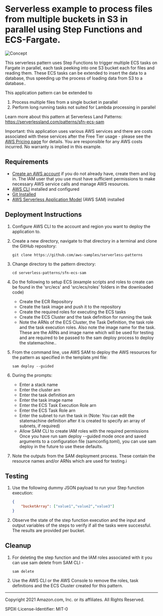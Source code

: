 # Serverless example to process files from multiple buckets in S3 in parallel using Step Functions and ECS-Fargate. 

![Concept](./sfn-ecs-s3.png)

This serverless pattern uses Step Functions to trigger multiple ECS tasks on Fargate in parallel, each task peeking into one S3 bucket each for files and reading them. 
These ECS tasks can be extended to insert the data to a database, thus speeding up the process of loading data from S3 to a database.. 

This application pattern can be extended to 
1. Process multiple files from a single bucket in parallel
2. Perform long running tasks not suited for Lambda processing in parallel 

Learn more about this pattern at Serverless Land Patterns: https://serverlessland.com/patterns/sfn-ecs-sam

Important: this application uses various AWS services and there are costs associated with these services after the Free Tier usage - please see the [AWS Pricing page](https://aws.amazon.com/pricing/) for details. You are responsible for any AWS costs incurred. No warranty is implied in this example.

## Requirements

* [Create an AWS account](https://portal.aws.amazon.com/gp/aws/developer/registration/index.html) if you do not already have, create them and log in. The IAM user that you use must have sufficient permissions to make necessary AWS service calls and manage AWS resources.
* [AWS CLI](https://docs.aws.amazon.com/cli/latest/userguide/install-cliv2.html) installed and configured
* [Git Installed](https://git-scm.com/book/en/v2/Getting-Started-Installing-Git)
* [AWS Serverless Application Model](https://docs.aws.amazon.com/serverless-application-model/latest/developerguide/serverless-sam-cli-install.html) (AWS SAM) installed

## Deployment Instructions

1. Configure AWS CLI to the account and region you want to deploy the application to.

1. Create a new directory, navigate to that directory in a terminal and clone the GitHub repository:
    ``` 
    git clone https://github.com/aws-samples/serverless-patterns
    ```
1. Change directory to the pattern directory:
    ```
    cd serverless-patterns/sfn-ecs-sam
    ```
1. Do the following to setup ECS (example scripts and roles to create can be found in the 'src/ecs' and 'src/ecs/roles' folders in the downloaded code)
    * Create the ECR Repository
    * Create the task image and push it to the repository  
    * Create the required roles for executing the ECS tasks
    * Create the ECS Cluster and the task definition for running the task
    * Note the ARNs of the ECS Cluster, the Task Definition, the task role and the task execution roles. Also note the image name for the task. These are the ARNs and image name which will be used for testing and are required to be passed to the sam deploy process to deploy the statemachine..

1. From the command line, use AWS SAM to deploy the AWS resources for the pattern as specified in the template.yml file:
    ```
    sam deploy --guided
    ```
1. During the prompts:
    * Enter a stack name
    * Enter the cluster arn
    * Enter the task definition arn
    * Enter the task image name
    * Enter the ECS Task Execution Role arn
    * Enter the ECS Task Role arn
    * Enter the subnet to run the task in (Note: You can edit the statemachine definition after it is created to specify an array of subnets, if required)
    * Allow SAM CLI to create IAM roles with the required permissions
   Once you have run sam deploy --guided mode once and saved arguments to a configuration file (samconfig.toml), you can use sam deploy in the future to use these defaults.
1. Note the outputs from the SAM deployment process. These contain the resource names and/or ARNs which are used for testing.i
 
## Testing

1. Use the following dummy JSON payload to run your Step function execution:
    ```JSON
    {
        "bucketArray": ["value1","value2","value3"]
    }
    ```
2. Observe the state of the step function execution and the input and output variables of the steps to verify if all the tasks were successful. The results are provided per bucket.

## Cleanup

 1. For deleting the step function and the IAM roles associated with it you can use sam delete from SAM CLI -
    ```
    sam delete
    ```
 1. Use the AWS CLI or the AWS Console to remove the roles, task definitions and the ECS Cluster created for this pattern.

----
Copyright 2021 Amazon.com, Inc. or its affiliates. All Rights Reserved.

SPDX-License-Identifier: MIT-0
